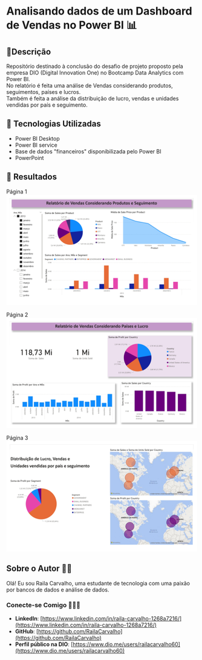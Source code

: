 # Analisando dados de um Dashboard de Vendas no Power BI 📊

## 📒Descrição
Repositório destinado à conclusão do desafio de projeto proposto pela empresa DIO (Digital Innovation One) no Bootcamp Data Analytics com Power BI. <br>
No relatório é feita uma análise de Vendas considerando produtos, seguimentos, países e lucros. <br>
Também é feita a análise da distribuição de lucro, vendas e unidades vendidas por país e seguimento.

## 🤖 Tecnologias Utilizadas
* Power BI Desktop
* Power BI service
* Base de dados "financeiros" disponibilizada pelo Power BI
* PowerPoint

## 🚀 Resultados
Página 1 <br>
<img src="https://github.com/RailaCarvalho/Desafio-analisando-dados-dashboard-de-vendas/blob/main/P%C3%A1ginas/P%C3%A1gina%201.jpg" alt="Capa do eBook" width="600"> <br>

Página 2 <br>
<img src="https://github.com/RailaCarvalho/Desafio-analisando-dados-dashboard-de-vendas/blob/main/P%C3%A1ginas/P%C3%A1gina%202.jpg" alt="Capa do eBook" width="600"> <br>

Página 3 <br>
<img src="https://github.com/RailaCarvalho/Desafio-analisando-dados-dashboard-de-vendas/blob/main/P%C3%A1ginas/P%C3%A1gina%203.jpg" alt="Capa do eBook" width="600"> <br>

## Sobre o Autor 👩‍💻
Olá! Eu sou Raila Carvalho, uma estudante de tecnologia com uma paixão por bancos de dados e análise de dados.

### Conecte-se Comigo 🧑‍🤝‍🧑
- **LinkedIn**: [https://www.linkedin.com/in/raila-carvalho-1268a7216/](https://www.linkedin.com/in/raila-carvalho-1268a7216/)
- **GitHub**: [https://github.com/RailaCarvalho](https://github.com/RailaCarvalho)
- **Perfil público na DIO**: [https://www.dio.me/users/railacarvalho60](https://www.dio.me/users/railacarvalho60)
